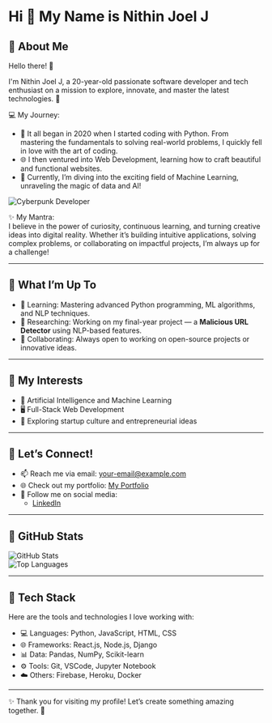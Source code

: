 # Hi 👋 My Name is Nithin Joel J

## 🌟 About Me  

Hello there! 👋  

I'm Nithin Joel J, a 20-year-old passionate software developer and tech enthusiast on a mission to explore, innovate, and master the latest technologies. 🌟  

💻 My Journey:  
- 🚀 It all began in 2020 when I started coding with Python. From mastering the fundamentals to solving real-world problems, I quickly fell in love with the art of coding.  
- 🌐 I then ventured into Web Development, learning how to craft beautiful and functional websites.  
- 🤖 Currently, I’m diving into the exciting field of Machine Learning, unraveling the magic of data and AI!

![Cyberpunk Developer](https://i.postimg.cc/j5QqGssY/Joel-Pic-cropped-modified.png)

✨ My Mantra:  
I believe in the power of curiosity, continuous learning, and turning creative ideas into digital reality. Whether it’s building intuitive applications, solving complex problems, or collaborating on impactful projects, I’m always up for a challenge!  

---

## 🔭 What I’m Up To
- 🌱 Learning: Mastering advanced Python programming, ML algorithms, and NLP techniques.  
- 🔬 Researching: Working on my final-year project — a **Malicious URL Detector** using NLP-based features.  
- 🤝 Collaborating: Always open to working on open-source projects or innovative ideas.  

---

## 🎯 My Interests 
- 🧠 Artificial Intelligence and Machine Learning  
- 🖥️ Full-Stack Web Development  
- 🌟 Exploring startup culture and entrepreneurial ideas  

---

## 💌 **Let’s Connect!**  
- 📫 Reach me via email: [your-email@example.com](mailto:your-email@example.com)  
- 🌐 Check out my portfolio: [My Portfolio](#)  
- 📱 Follow me on social media:    
  - [LinkedIn](https://www.linkedin.com/in/nithin-joel-j-453938265/)  

---

## 🌟 GitHub Stats
![GitHub Stats](https://github-readme-stats.vercel.app/api?username=NithinJoelJ&show_icons=true&theme=dark)  
![Top Languages](https://github-readme-stats.vercel.app/api/top-langs/?username=NithinJoelJ&layout=compact&theme=dark)  

---

## 🚀 Tech Stack
Here are the tools and technologies I love working with:  

- 💻 Languages: Python, JavaScript, HTML, CSS  
- 🌐 Frameworks: React.js, Node.js, Django  
- 📊 Data: Pandas, NumPy, Scikit-learn  
- ⚙️ Tools: Git, VSCode, Jupyter Notebook  
- ☁️ Others: Firebase, Heroku, Docker  

---

✨ Thank you for visiting my profile! Let’s create something amazing together. 🌈  

